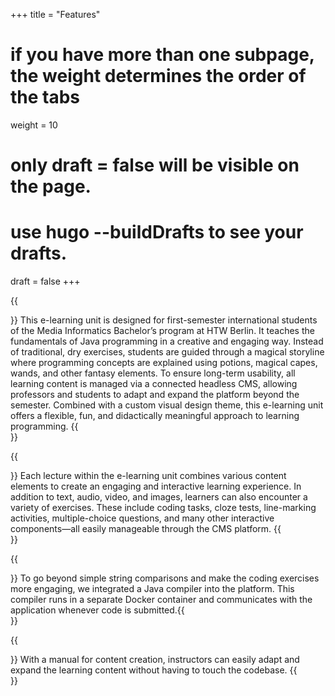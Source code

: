 +++
title = "Features"
# if you have more than one subpage, the weight determines the order of the tabs
weight = 10
# only draft = false will be visible on the page. 
# use hugo --buildDrafts to see your drafts.
draft = false
+++

{{<section title="General">}}
This e-learning unit is designed for first-semester international students of the Media Informatics Bachelor’s program at HTW Berlin. It teaches the fundamentals of Java programming in a creative and engaging way. Instead of traditional, dry exercises, students are guided through a magical storyline where programming concepts are explained using potions, magical capes, wands, and other fantasy elements. To ensure long-term usability, all learning content is managed via a connected headless CMS, allowing professors and students to adapt and expand the platform beyond the semester. Combined with a custom visual design theme, this e-learning unit offers a flexible, fun, and didactically meaningful approach to learning programming.
{{</section>}}

{{<section title="Different lecture elements">}}
Each lecture within the e-learning unit combines various content elements to create an engaging and interactive learning experience. In addition to text, audio, video, and images, learners can also encounter a variety of exercises. These include coding tasks, cloze tests, line-marking activities, multiple-choice questions, and many other interactive components—all easily manageable through the CMS platform.
{{</section>}}

{{<section title="Java code compiler">}}
To go beyond simple string comparisons and make the coding exercises more engaging, we integrated a Java compiler into the platform. This compiler runs in a separate Docker container and communicates with the application whenever code is submitted.{{</section>}}

{{<section title="Content management manual">}}
With a manual for content creation, instructors can easily adapt and expand the learning content without having to touch the codebase.
{{</section>}}
